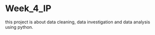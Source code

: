 # Week_4_IP
this project is about data cleaning, data investigation and data analysis using python.
